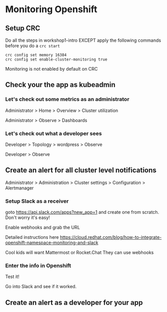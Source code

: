 # Monitoring Openshift
## Setup CRC
Do all the steps in workshop1-intro EXCEPT apply the following commands before you do a ```crc start```
```
crc config set memory 16384
crc config set enable-cluster-monitoring true
```
Monitoring is not enabled by default on CRC
## Check your the app as kubeadmin
### Let's check out some metrics as an administrator

Administrator > Home > Overview > Cluster utilization

Administrator > Observe > Dashboards

### Let's check out what a developer sees 
Developer > Topology > wordpress > Observe

Developer > Observe

## Create an alert for all cluster level notifications
Administrator > Administration > Cluster settings > Configuration > Alertmanager 

### Setup Slack as a receiver
goto https://api.slack.com/apps?new_app=1 and create one from scratch. Don't worry it's easy!

Enable webhooks and grab the URL

Detailed instructions here https://cloud.redhat.com/blog/how-to-integrate-openshift-namespace-monitoring-and-slack

Cool kids will want Mattermost or Rocket.Chat
They can use webhooks
### Enter the info in Openshift
Test it!

Go into Slack and see if it worked.

## Create an alert as a developer for your app
